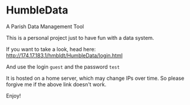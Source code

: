 # HumbleData
A Parish Data Management Tool

This is a personal project just to have fun with a data system.

If you want to take a look, head here: http://174.17.183.1/hmbldt/HumbleData/login.html

And use the login `guest` and the password `test` 

It is hosted on a home server, which may change IPs over time. So please forgive me if the above link doesn't work.

Enjoy!
